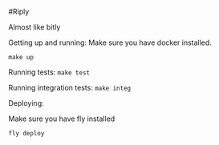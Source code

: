 #Riply

Almost like bitly

Getting up and running:
Make sure you have docker installed.

```make up```

Running tests:
```make test```

Running integration tests:
```make integ```

Deploying:

Make sure you have fly installed

`fly deploy`
